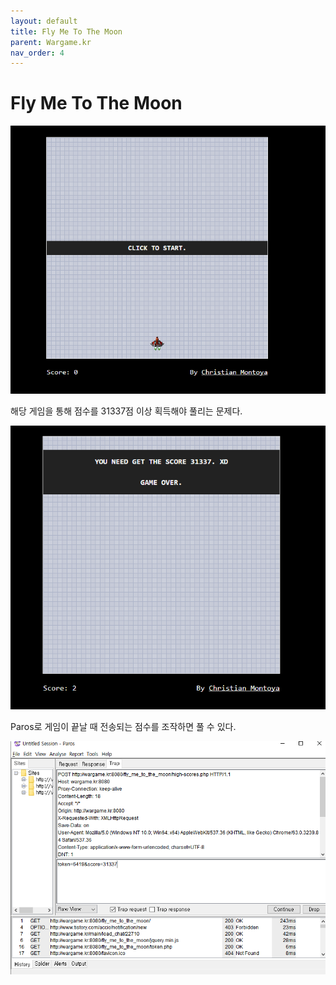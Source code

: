 ```yaml
---
layout: default
title: Fly Me To The Moon
parent: Wargame.kr
nav_order: 4
---
```


# Fly Me To The Moon

![index](/assets/images/wargame_kr/fly_me_to_the_moon/1.png)

해당 게임을 통해 점수를 31337점 이상 획득해야 풀리는 문제다.

![index](/assets/images/wargame_kr/fly_me_to_the_moon/2.png)

Paros로 게임이 끝날 때 전송되는 점수를 조작하면 풀 수 있다.

![index](/assets/images/wargame_kr/fly_me_to_the_moon/3.png)